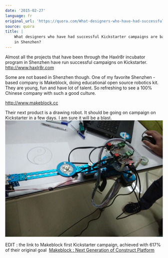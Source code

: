 ```yaml
---
date: '2015-02-27'
language: fr
original_url: 'https://quora.com/What-designers-who-have-had-successful-Kickstarter-campaigns-are-based-in-Shenzhen/answer/Clément-Renaud'
source: quora
title: |
    What designers who have had successful Kickstarter campaigns are based
    in Shenzhen?
---
```


Almost all the projects that have been through the Haxlr8r incubator
program in Shenzhen have run successful campaigns on Kickstarter.
<http://www.haxlr8r.com> 
 
Some are not based in Shenzhen though. One of my favorite Shenzhen -
based company is Makeblock, doing educational open source robotics kit.
They are young, fun and have lot of talent. So refreshing to see a 100%
Chinese company with such a good culture. 
 
<http://www.makeblock.cc> 
 
Their next product is a drawing robot. It should be going on campaign on
Kickstarter in a few days. I am sure it will be a blast. 
![](/img/quora/main-qimg-0a018b342a1c9529d0003c60c76d6aaf-c.png)​ 
 
EDIT : the link to Makeblock first Kickstarter campaign, achieved with
617% of their original goal  [Makeblock : Next Generation of Construct
Platform](https://www.kickstarter.com/projects/1397854503/makeblock-next-generation-of-construct-platform?ref=nav_search)
